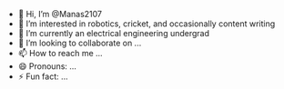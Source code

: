 - 👋 Hi, I’m @Manas2107
- 👀 I’m interested in robotics, cricket, and occasionally content writing
- 🌱 I’m currently an electrical engineering undergrad
- 💞️ I’m looking to collaborate on ...
- 📫 How to reach me ...
- 😄 Pronouns: ...
- ⚡ Fun fact: ...

<!---
Manas2107/Manas2107 is a ✨ special ✨ repository because its `README.md` (this file) appears on your GitHub profile.
You can click the Preview link to take a look at your changes.
--->
